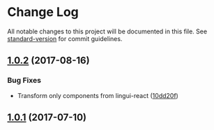 # Change Log

All notable changes to this project will be documented in this file.
See [standard-version](https://github.com/conventional-changelog/standard-version) for commit guidelines.

<a name="1.0.2"></a>
## [1.0.2](https://github.com/lingui/js-lingui/compare/babel-plugin-lingui-transform-react@1.0.1...babel-plugin-lingui-transform-react@1.0.2) (2017-08-16)


### Bug Fixes

* Transform only components from lingui-react ([10dd20f](https://github.com/lingui/js-lingui/commit/10dd20f))




<a name="1.0.1"></a>
## [1.0.1](https://github.com/lingui/js-lingui/compare/babel-plugin-lingui-transform-react@1.0.0...babel-plugin-lingui-transform-react@1.0.1) (2017-07-10)
